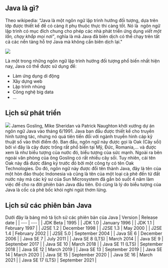 ## Java là gì?
Theo wikipedia: “Java là một ngôn ngữ lập trình hướng đối tượng, dựa trên lớp được thiết kế để có càng ít phụ thuộc thực thi càng tốt. Nó là  ngôn ngữ lập trình có mục đích chung cho phép các nhà phát triển ứng dụng _viết một lần, chạy khắp mọi nơi”_, nghĩa là mã Java đã biên dịch có thể chạy trên tất cả các nền tảng hỗ trợ Java mà không cần biên dịch lại."

![](https://media.techmaster.vn/api/static/bq0a8rs51co78aldi4p0/c79sa6c51co14cjunu60)

Là một trong những ngôn ngữ lập trình hướng đối tượng phổ biến nhất hiện nay, Java có thể được sử dụng để:
- Làm ứng dụng di động
- Xây dựng web
- Lập trình nhúng
- Công nghệ big data
- ...
## Lịch sử phát triển
![](https://media.techmaster.vn/api/static/bq0a8rs51co78aldi4p0/c79sbgk51co14cjunu6g)
James Gosling, Mike Sheridan và Patrick Naughton khởi xướng dự án ngôn ngữ Java vào tháng 6/1991. Java ban đầu được thiết kế cho truyền hình tương tác, nhưng nó quá tiên tiến đối với ngành truyền hình cáp kỹ thuật số vào thời điểm đó.
Ban đầu, ngôn ngữ này được gọi là Oak (Cây sồi) bởi vì đây là cây được trồng rất phổ biến tại Mỹ, Đức, Romania,... và được xem là như biểu tượng của nước đó, biểu tượng của sức mạnh. Ngoài ra bên ngoài văn phòng của ông Gosling có rất nhiều cây sồi.
Tuy nhiên, cái tên Oak này đã được đăng ký trước đó bởi một công ty có tên Oak Technologies. Do đó, ngôn ngữ này được đổi tên thành Java, đây là tên của một hòn đảo thuộc Indonesia và cũng là tên của một loại cà phê đến từ đất nước này mà các kỹ sư của Sun Microsystem đã gắn bó suốt 4 năm làm việc để cho ra đời phiên bản Java đầu tiên. Đó cũng là lý do biểu tượng của Java là cốc cà phê bốc khói nghi ngút thơm lừng.
## Lịch sử các phiên bản Java
Dưới đây là bảng mô tả lịch sử các phiên bản của Java
| Version | Release date |
| --- | --- |
| JDK Beta | 1995 |
| JDK 1.0 | January 1996 |
| JDK 1.1 | February 1997 |
| J2SE 1.2 | December 1998 |
| J2SE 1.3 | May 2000 |
| J2SE 1.4 | February 2002 |
| J2SE 5.0 | September 2004 |
| Java SE 6 | December 2006 |
| Java SE 7 | July 2011 |
| Java SE 8 (LTS) | March 2014 |
| Java SE 9 | September 2017 |
| Java SE 10 | March 2018 |
| Java SE 11 (LTS) | September 2018 |
| Java SE 12 | March 2019 |
| Java SE 13 | September 2019 |
| Java SE 14 | March 2020 |
| Java SE 15 | September 2020 |
| Java SE 16 | March 2021 |
| Java SE 17 (LTS) | September 2021 |